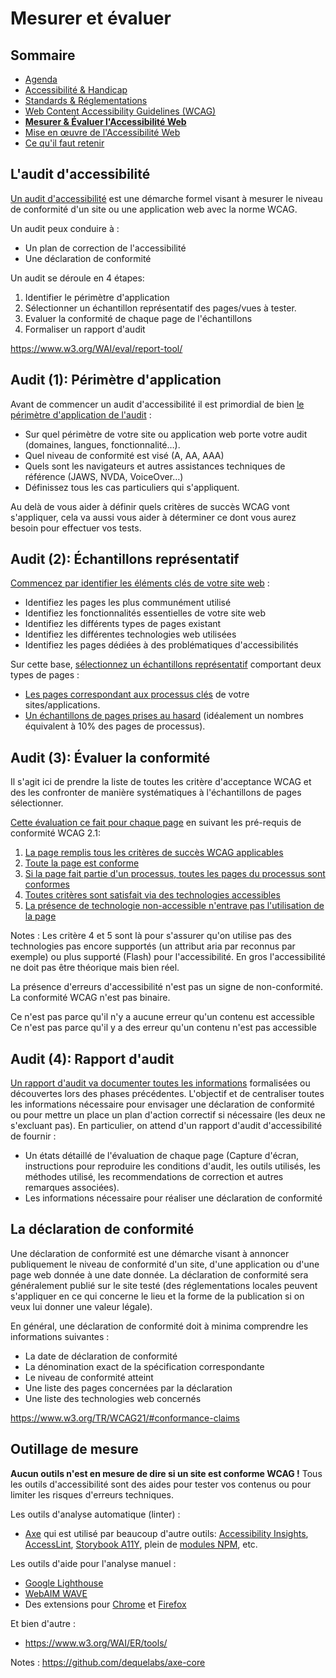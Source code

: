 # Mesurer et évaluer

<!-- .slide: class="page-title" -->



## Sommaire

<!-- .slide: id="master-toc" class="toc" -->

- [Agenda](#/0)
- [Accessibilité &amp; Handicap](#/1)
- [Standards &amp; Réglementations](#/2)
- [Web Content Accessibility Guidelines (WCAG)](#/3)
- **[Mesurer &amp; Évaluer l'Accessibilité Web](#/4)**
- [Mise en œuvre de l'Accessibilité Web](#/5)
- [Ce qu'il faut retenir](#/6)



## L'audit d'accessibilité

[Un audit d'accessibilité](https://www.w3.org/TR/WCAG-EM) est une démarche formel visant à mesurer le niveau de conformité d'un site ou une application web avec la norme WCAG.

Un audit peux conduire à :
- Un plan de correction de l'accessibilité
- Une déclaration de conformité

Un audit se déroule en 4 étapes:
1. Identifier le périmètre d'application
2. Sélectionner un échantillon représentatif des pages/vues à tester.
3. Evaluer la conformité de chaque page de l'échantillons
4. Formaliser un rapport d'audit

https://www.w3.org/WAI/eval/report-tool/



## Audit (1): Périmètre d'application

Avant de commencer un audit d'accessibilité il est primordial de bien [le périmètre d'application de l'audit](https://www.w3.org/TR/WCAG-EM/#step1) :

- Sur quel périmètre de votre site ou application web porte votre audit (domaines, langues, fonctionnalité…).
- Quel niveau de conformité est visé (A, AA, AAA)
- Quels sont les navigateurs et autres assistances techniques de référence (JAWS, NVDA, VoiceOver…)
- Définissez tous les cas particuliers qui s'appliquent.

Au delà de vous aider à définir quels critères de succès WCAG vont s'appliquer, cela va aussi vous aider à déterminer ce dont vous aurez besoin pour effectuer vos tests.



## Audit (2): Échantillons représentatif

[Commencez par identifier les éléments clés de votre site web](https://www.w3.org/TR/WCAG-EM/#step2) :

- Identifiez les pages les plus communément utilisé
- Identifiez les fonctionnalités essentielles de votre site web
- Identifiez les différents types de pages existant
- Identifiez les différentes technologies web utilisées
- Identifiez les pages dédiées à des problématiques d'accessibilités

Sur cette base, [sélectionnez un échantillons représentatif](https://www.w3.org/TR/WCAG-EM/#step3) comportant deux types de pages :

- [Les pages correspondant aux processus clés](https://www.w3.org/TR/WCAG-EM/#step3a) de votre sites/applications.
- [Un échantillons de pages prises au hasard](https://www.w3.org/TR/WCAG-EM/#step3b) (idéalement un nombres équivalent à 10% des pages de processus).



## Audit (3): Évaluer la conformité

Il s'agit ici de prendre la liste de toutes les critère d'acceptance WCAG et des les confronter de manière systématiques à l'échantillons de pages sélectionner.

[Cette évaluation ce fait pour chaque page](https://www.w3.org/TR/WCAG-EM/#step4) en suivant les pré-requis de conformité WCAG 2.1:

1. [La page remplis tous les critères de succès WCAG applicables](https://www.w3.org/TR/WCAG21/#cc1)
2. [Toute la page est conforme](http://www.w3.org/TR/WCAG21/#cc2)
3. [Si la page fait partie d'un processus, toutes les pages du processus sont conformes](http://www.w3.org/TR/WCAG21/#cc3)
4. [Toutes critères sont satisfait via des technologies accessibles](https://www.w3.org/TR/WCAG21/#cc4)
5. [La présence de technologie non-accessible n'entrave pas l'utilisation de la page](http://www.w3.org/TR/WCAG21/#cc5)

Notes :
Les critère 4 et 5 sont là pour s'assurer qu'on utilise pas des technologies pas encore supportés (un attribut aria par reconnus par exemple) ou plus supporté (Flash) pour l'accessibilité. En gros l'accessibilité ne doit pas être théorique mais bien réel.

La présence d'erreurs d'accessibilité n'est pas un signe de non-conformité. La conformité WCAG n'est pas binaire.

Ce n'est pas parce qu'il n'y a aucune erreur qu'un contenu est accessible
Ce n'est pas parce qu'il y a des erreur qu'un contenu n'est pas accessible



## Audit (4): Rapport d'audit

[Un rapport d'audit va documenter toutes les informations](https://www.w3.org/TR/WCAG-EM/#step5) formalisées ou découvertes lors des phases précédentes. L'objectif et de centraliser toutes les informations nécessaire pour envisager une déclaration de conformité ou pour mettre un place un plan d'action correctif si nécessaire (les deux ne s'excluant pas). En particulier, on attend d'un rapport d'audit d'accessibilité de fournir :

- Un états détaillé de l'évaluation de chaque page (Capture d'écran, instructions pour reproduire les conditions d'audit, les outils utilisés, les méthodes utilisé, les recommendations de correction et autres remarques associées).
- Les informations nécessaire pour réaliser une déclaration de conformité



## La déclaration de conformité

Une déclaration de conformité est une démarche visant à annoncer publiquement le niveau de conformité d'un site, d'une application ou d'une page web donnée à une date donnée. La déclaration de conformité sera généralement publié sur le site testé (des réglementations locales peuvent s'appliquer en ce qui concerne le lieu et la forme de la publication si on veux lui donner une valeur légale).

En général, une déclaration de conformité doit à minima comprendre les informations suivantes :

- La date de déclaration de conformité
- La dénomination exact de la spécification correspondante
- Le niveau de conformité atteint
- Une liste des pages concernées par la déclaration
- Une liste des technologies web concernés

https://www.w3.org/TR/WCAG21/#conformance-claims



## Outillage de mesure

**Aucun outils n'est en mesure de dire si un site est conforme WCAG !** Tous les outils d'accessibilité sont des aides pour tester vos contenus ou pour limiter les risques d'erreurs techniques.

Les outils d'analyse automatique (linter) :
- [Axe](https://www.deque.com/axe/) qui est utilisé par beaucoup d'autre outils: [Accessibility Insights](https://accessibilityinsights.io), [AccessLint](https://accesslint.com), [Storybook A11Y](https://github.com/storybookjs/storybook/tree/next/addons/a11y), plein de [modules NPM](https://www.npmjs.com/search?q=keywords%3Aa11y), etc.

Les outils d'aide pour l'analyse manuel :
- [Google Lighthouse](https://developers.google.com/web/tools/lighthouse)
- [WebAIM WAVE](https://wave.webaim.org/)
- Des extensions pour [Chrome](https://chrome.google.com/webstore/search/accessibility?_category=extensions) et [Firefox](https://addons.mozilla.org/fr/firefox/search/?q=accessibility)

Et bien d'autre :
- https://www.w3.org/WAI/ER/tools/

Notes :
https://github.com/dequelabs/axe-core



<!-- .slide: class="page-questions" -->



<!-- .slide: class="page-tp1" -->
